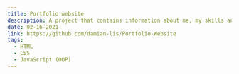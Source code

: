 ```yaml
---
title: Portfolio website
description: A project that contains information about me, my skills and the projects that I have done. Also You can here send an e-mail to me (support by Emails Handler app).
date: 02-16-2021
link: https://github.com/damian-lis/Portfolio-Website
tags:
  - HTML
  - CSS
  - JavaScript (OOP)
---
```

